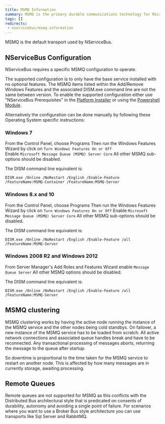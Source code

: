 ```yaml
---
title: MSMQ Information
summary: MSMQ is the primary durable communications technology for Microsoft but does not dynamically detect network interfaces.
tags: []
redirects:
 - nservicebus/msmq-information
---
```


MSMQ is the default transport used by NServiceBus.

## NServiceBus Configuration

NServiceBus requires a specific MSMQ configuration to operate.     

The supported configuration is to only have the base service installed with no optional features.
The MSMQ items listed within the Add/Remove Windows Features and the associated DISM.exe command line are not the same between version.   To enable the supported configuration either use "NServiceBus Prerequisites" in the [Platform Installer](/platform/installer/) or using the [Powershell Module](/nservicebus/operations/management-using-powershell.md).

Alternatively the configuration can be done manually by following these Operating System specific instructions:  

### Windows 7

From the Control Panel, choose Programs
Then run the Windows Features Wizard by click on `Turn Windows Features On or Off`  
Enable `Microsoft Message Queue (MSMQ) Server Core`
All other MSMQ sub-options should be disabled.

The DISM command line equivalent is:

`DISM.exe /Online /NoRestart /English /Enable-Feature /FeatureName:MSMQ-Container /FeatureName:MSMQ-Server` 

### Windows 8.x and 10
From the Control Panel, choose Programs
Then run the Windows Features Wizard by click on `Turn Windows Features On or Off`
Enable `Microsoft Message Queue (MSMQ) Server Core` 
All other MSMQ sub-options should be disabled.

The DISM command line equivalent is:

`DISM.exe /Online /NoRestart /English /Enable-Feature /all /FeatureName:MSMQ-Server ` 

### Windows 2008 R2 and Windows 2012

From Server Manager's Add Roles and Features Wizard enable `Message Queue Server` 
All other MSMQ options should be disabled.

The DISM command line equivalent is:

`DISM.exe /Online /NoRestart /English /Enable-Feature /all /FeatureName:MSMQ-Server` 

## MSMQ clustering

MSMQ clustering works by having the active node running the instance of the MSMQ service and the other nodes being cold standbys. On failover, a new instance of the MSMQ service has to be loaded from scratch. All active network connections and associated queue handles break and have to be reconnected. Any transactional processing of messages aborts, returning the message to the queue after startup.

So downtime is proportional to the time taken for the MSMQ service to restart on another node. This is affected by how many messages are in currently storage, awaiting processing.


## Remote Queues

Remote queues are not supported for MSMQ as this conflicts with the Distributed Bus architectural style that is predicated on consents of durability, autonomy and avoiding a single point of failure.
For scenarios where you want to use a Broker Bus style architecture you can use transports like Sql Server and RabbitMQ.
